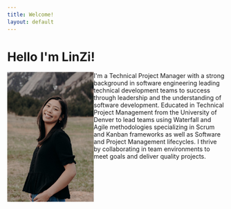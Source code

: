 ```yaml
---
title: Welcome!
layout: default
---
```

<h1> Hello I'm LinZi! </h1>
<img align="left" src= "Website/cover.JPG"
  width = "200"
  height = "auto">
<p>I'm a Technical Project Manager with a strong background in software engineering leading technical development teams to success through leadership and the understanding of software development. Educated in Technical Project Management from the University of Denver to lead teams using Waterfall and Agile methodologies specializing in Scrum and Kanban frameworks as well as Software and Project Management lifecycles. I thrive by collaborating in team environments to meet goals and deliver quality projects.

